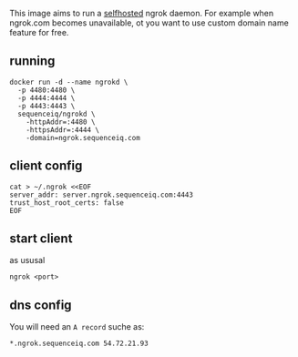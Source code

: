 This image aims to run a [selfhosted](https://github.com/inconshreveable/ngrok/blob/master/docs/SELFHOSTING.md)
ngrok daemon. For example when ngrok.com becomes unavailable, ot you want to use
custom domain name feature for free.

## running

```
docker run -d --name ngrokd \
  -p 4480:4480 \
  -p 4444:4444 \
  -p 4443:4443 \
  sequenceiq/ngrokd \
    -httpAddr=:4480 \
    -httpsAddr=:4444 \
    -domain=ngrok.sequenceiq.com
```

## client config

```
cat > ~/.ngrok <<EOF
server_addr: server.ngrok.sequenceiq.com:4443
trust_host_root_certs: false
EOF
```

## start client

as ususal

```
ngrok <port>
```

## dns config

You will need an `A record` suche as:

```
*.ngrok.sequenceiq.com 54.72.21.93
```
